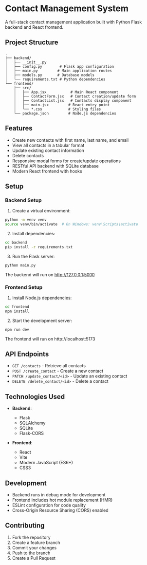 # Contact Management System

A full-stack contact management application built with Python Flask backend and React frontend.

## Project Structure

```
.
├── backend/
│   ├── __init__.py
│   ├── config.py        # Flask app configuration
│   ├── main.py         # Main application routes
│   ├── models.py       # Database models
│   └── requirements.txt # Python dependencies
└── frontend/
    ├── src/
    │   ├── App.jsx           # Main React component
    │   ├── ContactForm.jsx   # Contact creation/update form
    │   ├── ContactList.jsx   # Contacts display component
    │   ├── main.jsx         # React entry point
    │   └── *.css            # Styling files
    └── package.json         # Node.js dependencies
```

## Features

- Create new contacts with first name, last name, and email
- View all contacts in a tabular format
- Update existing contact information
- Delete contacts
- Responsive modal forms for create/update operations
- RESTful API backend with SQLite database
- Modern React frontend with hooks

## Setup

### Backend Setup

1. Create a virtual environment:
```bash
python -m venv venv
source venv/bin/activate  # On Windows: venv\Scripts\activate
```

2. Install dependencies:
```bash
cd backend
pip install -r requirements.txt
```

3. Run the Flask server:
```bash
python main.py
```
The backend will run on http://127.0.0.1:5000

### Frontend Setup

1. Install Node.js dependencies:
```bash
cd frontend
npm install
```

2. Start the development server:
```bash
npm run dev
```
The frontend will run on http://localhost:5173

## API Endpoints

- `GET /contacts` - Retrieve all contacts
- `POST /create_contact` - Create a new contact
- `PATCH /update_contact/<id>` - Update an existing contact
- `DELETE /delete_contact/<id>` - Delete a contact

## Technologies Used

- **Backend**:
  - Flask
  - SQLAlchemy
  - SQLite
  - Flask-CORS

- **Frontend**:
  - React
  - Vite
  - Modern JavaScript (ES6+)
  - CSS3

## Development

- Backend runs in debug mode for development
- Frontend includes hot module replacement (HMR)
- ESLint configuration for code quality
- Cross-Origin Resource Sharing (CORS) enabled

## Contributing

1. Fork the repository
2. Create a feature branch
3. Commit your changes
4. Push to the branch
5. Create a Pull Request
